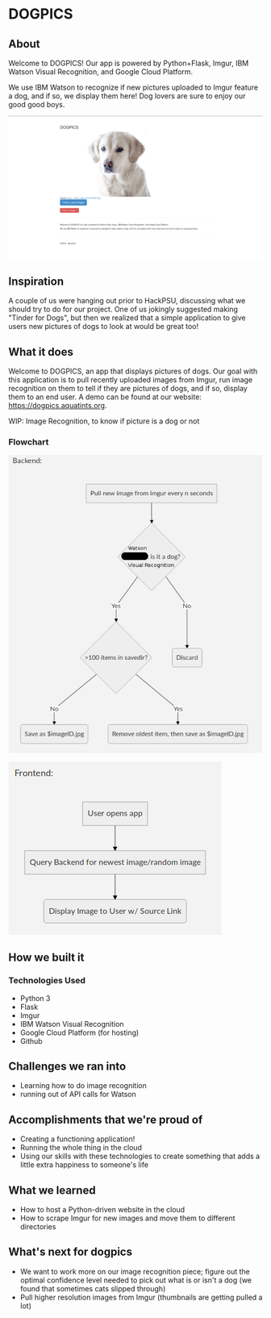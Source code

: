 # DOGPICS

## About

Welcome to DOGPICS! Our app is powered by Python+Flask, Imgur, IBM Watson Visual Recognition, and Google Cloud Platform.

We use IBM Watson to recognize if new pictures uploaded to Imgur feature a dog, and if so, we display them here! Dog lovers are sure to enjoy our good good boys.


![DOGPICS SCREENSHOT](https://raw.githubusercontent.com/aquatints/dogpics/master/img/DOGPICS_SCREENSHOT.png)


## Inspiration

A couple of us were hanging out prior to HackPSU, discussing what we should try to do for our project.  One of us jokingly suggested making "Tinder for Dogs", but then we realized that a simple application to give users new pictures of dogs to look at would be great too!

## What it does

Welcome to DOGPICS, an app that displays pictures of dogs.  Our goal with this application is to pull recently uploaded images from Imgur, run image recognition on them to tell if they are pictures of dogs, and if so, display them to an end user.  A demo can be found at our website: https://dogpics.aquatints.org.  

WIP: Image Recognition, to know if picture is a dog or not


### Flowchart

![Backend Flowchart](https://raw.githubusercontent.com/aquatints/dogpics/master/img/BackendFlowchartNew.png) 

![Frontend Flowchart](https://raw.githubusercontent.com/aquatints/dogpics/master/img/FrontendFlowchart.png)

## How we built it
### Technologies Used

- Python 3
- Flask
- Imgur
- IBM Watson Visual Recognition
- Google Cloud Platform (for hosting)
- Github

## Challenges we ran into
- Learning how to do image recognition
- running out of API calls for Watson

## Accomplishments that we're proud of
- Creating a functioning application!
- Running the whole thing in the cloud
- Using our skills with these technologies to create something that adds a little extra happiness to someone's life

## What we learned
- How to host a Python-driven website in the cloud
- How to scrape Imgur for new images and move them to different directories

## What's next for dogpics
- We want to work more on our image recognition piece; figure out the optimal confidence level needed to pick out what is or isn't a dog (we found that sometimes cats slipped through)
- Pull higher resolution images from Imgur (thumbnails are getting pulled a lot)
